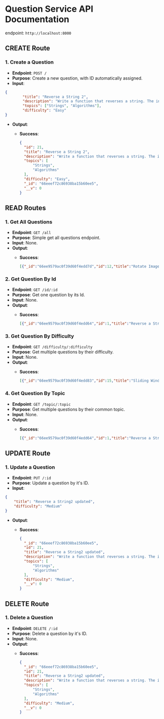 # Question Service API Documentation

endpoint: `http://localhost:8000`

## CREATE Route

### 1. Create a Question

- **Endpoint**: `POST /`
- **Purpose**: Create a new question, with ID automatically assigned.
- **Input**:
```json
{
        "title": "Reverse a String 2",
        "description": "Write a function that reverses a string. The input string is given as an array of characters s.\n\nYou must do this by modifying the input array in-place with O(1) extra memory.\n\n\nExample 1:\n\nInput: s = [\"h\",\"e\",\"l\",\"l\",\"o\"]\nOutput: [\"o\",\"l\",\"l\",\"e\",\"h\"]\n\nExample 2:\nInput: s = [\"H\",\"a\",\"n\",\"n\",\"a\",\"h\"]\nOutput: [\"h\",\"a\",\"n\",\"n\",\"a\",\"H\"]\n\nConstraints:\n1 <= s.length <= 105 s[i] is a printable ascii character.",
        "topics": ["Strings", "Algorithms"],
        "difficulty": "Easy"
}
```
- **Output**:
  - **Success**:

    ```json
    {
      "id": 21,
      "title": "Reverse a String 2",
      "description": "Write a function that reverses a string. The input string is given as an array of characters s.\n\nYou must do this by modifying the input array in-place with O(1) extra memory.\n\n\nExample 1:\n\nInput: s = [\"h\",\"e\",\"l\",\"l\",\"o\"]\nOutput: [\"o\",\"l\",\"l\",\"e\",\"h\"]\n\nExample 2:\nInput: s = [\"H\",\"a\",\"n\",\"n\",\"a\",\"h\"]\nOutput: [\"h\",\"a\",\"n\",\"n\",\"a\",\"H\"]\n\nConstraints:\n1 <= s.length <= 105 s[i] is a printable ascii character.",
      "topics": [
          "Strings",
          "Algorithms"
      ],
      "difficulty": "Easy",
      "_id": "66eeef72c86938ba15b60ee5",
      "__v": 0
    }
    ```

## READ Routes

### 1. Get All Questions

- **Endpoint**: `GET /all`
- **Purpose**: Simple get all questions endpoint.
- **Input**: None.
- **Output**:
  - **Success**:

    ```json
    [{"_id":"66ee9579ac0f39d60f4edd7d","id":12,"title":"Rotate Image","description":"You are given an n x n 2D matrix representing an image, rotate the image by 90 degrees (clockwise).","topics":["Arrays","Algorithms"],"difficulty":"Medium","__v":0}]
    ```

### 2. Get Question By Id

- **Endpoint**: `GET /id/:id`
- **Purpose**: Get one question by its Id.
- **Input**: None.
- **Output**:
  - **Success**:

    ```json
    [{"_id":"66ee9579ac0f39d60f4edd64","id":1,"title":"Reverse a String","description":"Write a function that reverses a string. The input string is given as an array of characters s.\n\nYou must do this by modifying the input array in-place with O(1) extra memory.\n\n\nExample 1:\n\nInput: s = [\"h\",\"e\",\"l\",\"l\",\"o\"]\nOutput: [\"o\",\"l\",\"l\",\"e\",\"h\"]\n\nExample 2:\nInput: s = [\"H\",\"a\",\"n\",\"n\",\"a\",\"h\"]\nOutput: [\"h\",\"a\",\"n\",\"n\",\"a\",\"H\"]\n\nConstraints:\n1 <= s.length <= 105 s[i] is a printable ascii character.","topics":["Strings","Algorithms"],"difficulty":"Easy","__v":0},{"_id":"66ee9579ac0f39d60f4edd67","id":2,"title":"Linked List Cycle Detection","description":"Implement a function to detect if a linked list contains a cycle.","topics":["Data Structures","Algorithms"],"difficulty":"Easy","__v":0},]
    ```

### 3. Get Question By Difficulty

- **Endpoint**: `GET /difficulty/:difficulty`
- **Purpose**: Get multiple questions by their difficulty.
- **Input**: None.
- **Output**:
  - **Success**:

    ```json
    [{"_id":"66ee9579ac0f39d60f4edd83","id":15,"title":"Sliding Window Maximum","description":"You are given an array of integers nums, there is a sliding window of size k which is moving from the very left of the array to the very right. You can only see the k numbers in the window. Each time the sliding window moves right by one position.\n\nReturn the max sliding window.","topics":["Arrays","Algorithms"],"difficulty":"Hard","__v":0},{"_id":"66ee9579ac0f39d60f4edd85","id":16,"title":"N-Queen Problem","description":"The n-queens puzzle is the problem of placing n queens on an n x n chessboard such that no two queens attack each other.\n\nGiven an integer n, return all distinct solutions to the n queens puzzle. You may return the answer in any order.\n\nEach solution contains a distinct board configuration of the n-queens' placement, where 'Q' and '.' both indicate a queen and an empty space, respectively.","topics":["Algorithms"],"difficulty":"Hard","__v":0}]
    ```

### 4. Get Question By Topic

- **Endpoint**: `GET /topic/:topic`
- **Purpose**: Get multiple questions by their common topic.
- **Input**: None.
- **Output**:
  - **Success**:

    ```json
    [{"_id":"66ee9579ac0f39d60f4edd64","id":1,"title":"Reverse a String","description":"Write a function that reverses a string. The input string is given as an array of characters s.\n\nYou must do this by modifying the input array in-place with O(1) extra memory.\n\n\nExample 1:\n\nInput: s = [\"h\",\"e\",\"l\",\"l\",\"o\"]\nOutput: [\"o\",\"l\",\"l\",\"e\",\"h\"]\n\nExample 2:\nInput: s = [\"H\",\"a\",\"n\",\"n\",\"a\",\"h\"]\nOutput: [\"h\",\"a\",\"n\",\"n\",\"a\",\"H\"]\n\nConstraints:\n1 <= s.length <= 105 s[i] is a printable ascii character.","topics":["Strings","Algorithms"],"difficulty":"Easy","__v":0},{"_id":"66ee9579ac0f39d60f4edd7b","id":11,"title":"Longest Common Subsequence","description":"Given two strings text1 and text2, return the length of their longest common subsequence. If there is no common subsequence, return 0.\n\nA subsequence of a string is a new string generated from the original string with some characters (can be none) deleted without changing the relative order of the remaining characters.\n\nFor example, \"ace\" is a subsequence of \"abcde\". A common subsequence of two strings is a subsequence that is common to both strings.","topics":["Strings","Algorithms"],"difficulty":"Medium","__v":0},{"_id":"66ee9579ac0f39d60f4edd89","id":18,"title":"Wildcard Matching","description":"Given an input string (s) and a pattern (p), implement wildcard pattern matching with support for '?' and '*' where:\n\n'?' Matches any single character. '*' Matches any sequence of characters (including the empty sequence).\nThe matching should cover the entire input string (not partial).","topics":["Strings","Algorithms"],"difficulty":"Hard","__v":0}]
    ```

## UPDATE Route

### 1. Update a Question

- **Endpoint**: `PUT /:id`
- **Purpose**: Update a question by it's ID.
- **Input**:
```json
{
    "title": "Reverse a String2 updated",
    "difficulty": "Medium"
}
```
- **Output**:
  - **Success**:

    ```json
    {
      "_id": "66eeef72c86938ba15b60ee5",
      "id": 21,
      "title": "Reverse a String2 updated",
      "description": "Write a function that reverses a string. The input string is given as an array of characters s.\n\nYou must do this by modifying the input array in-place with O(1) extra memory.\n\n\nExample 1:\n\nInput: s = [\"h\",\"e\",\"l\",\"l\",\"o\"]\nOutput: [\"o\",\"l\",\"l\",\"e\",\"h\"]\n\nExample 2:\nInput: s = [\"H\",\"a\",\"n\",\"n\",\"a\",\"h\"]\nOutput: [\"h\",\"a\",\"n\",\"n\",\"a\",\"H\"]\n\nConstraints:\n1 <= s.length <= 105 s[i] is a printable ascii character.",
      "topics": [
          "Strings",
          "Algorithms"
      ],
      "difficulty": "Medium",
      "__v": 0
    }
    ```

## DELETE Route

### 1. Delete a Question

- **Endpoint**: `DELETE /:id`
- **Purpose**: Delete a question by it's ID.
- **Input**: None.
- **Output**:
  - **Success**:

    ```json
    {
      "_id": "66eeef72c86938ba15b60ee5",
      "id": 21,
      "title": "Reverse a String2 updated",
      "description": "Write a function that reverses a string. The input string is given as an array of characters s.\n\nYou must do this by modifying the input array in-place with O(1) extra memory.\n\n\nExample 1:\n\nInput: s = [\"h\",\"e\",\"l\",\"l\",\"o\"]\nOutput: [\"o\",\"l\",\"l\",\"e\",\"h\"]\n\nExample 2:\nInput: s = [\"H\",\"a\",\"n\",\"n\",\"a\",\"h\"]\nOutput: [\"h\",\"a\",\"n\",\"n\",\"a\",\"H\"]\n\nConstraints:\n1 <= s.length <= 105 s[i] is a printable ascii character.",
      "topics": [
          "Strings",
          "Algorithms"
      ],
      "difficulty": "Medium",
      "__v": 0
    }
    ```